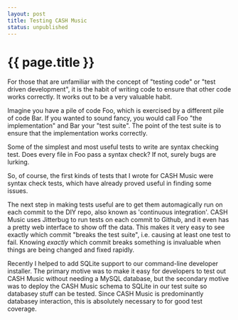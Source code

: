 ```yaml
---
layout: post
title: Testing CASH Music
status: unpublished
---
```


# {{ page.title }}

For those that are unfamiliar with the concept of "testing code" or "test
driven development", it is the habit of writing code to ensure that other code
works correctly. It works out to be a very valuable habit.

Imagine you have a pile of code Foo, which is exercised by a different pile of
code Bar. If you wanted to sound fancy, you would call Foo "the implementation"
and Bar your "test suite". The point of the test suite is to ensure that the
implementation works correctly.

Some of the simplest and most useful tests to write are syntax checking test.
Does every file in Foo pass a syntax check? If not, surely bugs are lurking.

So, of course, the first kinds of tests that I wrote for CASH Music were syntax
check tests, which have already proved useful in finding some issues.

The next step in making tests useful are to get them automagically run on each
commit to the DIY repo, also known as 'continuous integration'. CASH Music uses
Jitterbug to run tests on each commit to Github, and it even has a pretty web
interface to show off the data. This makes it very easy to see exactly which
commit "breaks the test suite", i.e. causing at least one test to fail. Knowing
*exactly* which commit breaks something is invaluable when things are being
changed and fixed rapidly.

Recently I helped to add SQLite support to our command-line developer
installer. The primary motive was to make it easy for developers to test out
CASH Music without needing a MySQL database, but the secondary motive was to
deploy the CASH Music schema to SQLite in our test suite so databasey stuff can
be tested. Since CASH Music is predominantly databasey interaction, this is
absolutely necessary to for good test coverage.


